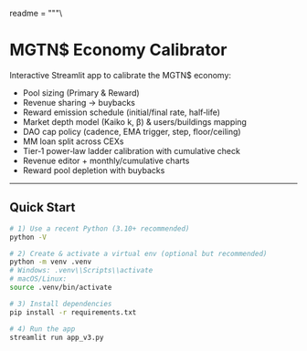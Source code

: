 readme = """\
# MGTN$ Economy Calibrator

Interactive Streamlit app to calibrate the MGTN$ economy:
- Pool sizing (Primary & Reward)
- Revenue sharing → buybacks
- Reward emission schedule (initial/final rate, half‑life)
- Market depth model (Kaiko k, β) & users/buildings mapping
- DAO cap policy (cadence, EMA trigger, step, floor/ceiling)
- MM loan split across CEXs
- Tier‑1 power‑law ladder calibration with cumulative check
- Revenue editor + monthly/cumulative charts
- Reward pool depletion with buybacks

---

## Quick Start

```bash
# 1) Use a recent Python (3.10+ recommended)
python -V

# 2) Create & activate a virtual env (optional but recommended)
python -m venv .venv
# Windows: .venv\\Scripts\\activate
# macOS/Linux:
source .venv/bin/activate

# 3) Install dependencies
pip install -r requirements.txt

# 4) Run the app
streamlit run app_v3.py
